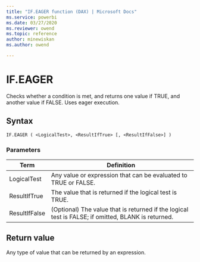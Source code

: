 ```yaml
---
title: "IF.EAGER function (DAX) | Microsoft Docs"
ms.service: powerbi 
ms.date: 03/27/2020
ms.reviewer: owend
ms.topic: reference
author: minewiskan
ms.author: owend

---
```

# IF.EAGER

Checks whether a condition is met, and returns one value if TRUE, and another value if FALSE. Uses eager execution.
  
## Syntax  
  
```dax
IF.EAGER ( <LogicalTest>, <ResultIfTrue> [, <ResultIfFalse>] ) 
```
  
### Parameters  
  
|Term|Definition|  
|--------|--------------|  
|LogicalTest|Any value or expression that can be evaluated to TRUE or FALSE.|  
|ResultIfTrue|The value that is returned if the logical test is TRUE.|
|ResultIfFalse|(Optional) The value that is returned if the logical test is FALSE; if omitted, BLANK is returned.|

## Return value

Any type of value that can be returned by an expression.
